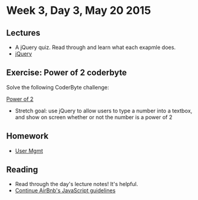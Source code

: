 # Week 3, Day 3, May 20 2015

## Lectures

- A jQuery quiz. Read through and learn what each exapmle does.
- [jQuery](https://github.com/tiy-durham-fe-cohort4/resources/blob/master/lessons/jquery.md)

## Exercise: Power of 2 coderbyte

Solve the following CoderByte challenge:

[Power of 2](http://coderbyte.com/CodingArea/GuestEditor.php?ct=Powers%20of%20Two&lan=JavaScript)

- Stretch goal: use jQuery to allow users to type a number into a textbox, and
show on screen whether or not the number is a power of 2

## Homework

- [User Mgmt](https://github.com/tiy-durham-fe-cohort4/resources/blob/master/assignments/user-mgmt.md)

## Reading

- Read through the day's lecture notes! It's helpful.
- [Continue AirBnb's JavaScript guidelines](https://github.com/airbnb/javascript/tree/master/es5)
